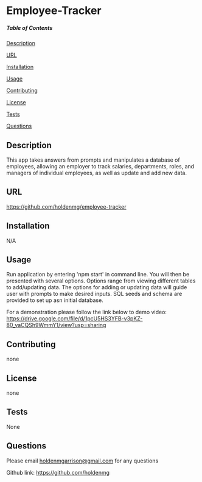 # Employee-Tracker
  
  
  ##### Table of Contents  
  [Description](#description)  

  [URL](#url)  

  [Installation](#installation)

  [Usage](#usage)

  [Contributing](#contributing)

  [License](#license)

  [Tests](#tests)

  [Questions](#questions)
  
  ## Description
  This app takes answers from prompts and manipulates a database of employees, allowing an employer to track salaries, departments, roles, and managers of individual employees, as well as update and add new data.
 
  ## URL
 
  https://github.com/holdenmg/employee-tracker
  
  
  ## Installation
 
  N/A
  
  ## Usage
 Run application by entering 'npm start' in command line. You will then be presented with several options. Options range from viewing different tables to add/updating data. The options for adding or updating data will guide user with prompts to make desired inputs. SQL seeds and schema are provided to set up asn initial database.

 For a demonstration please follow the link below to demo video:
https://drive.google.com/file/d/1pcU5HS3YFB-v3pKZ-80_vaCQSh9WmmY1/view?usp=sharing





  ## Contributing
 
  none
  
  
  
  ## License
  
 none
 
 ## Tests

None
 
 ## Questions

 Please email <holdenmgarrison@gmail.com> for any questions
 
 Github link: https://github.com/holdenmg